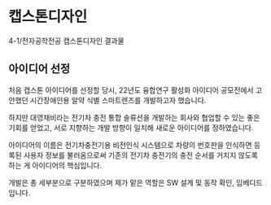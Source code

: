 # 캡스톤디자인
4-1/전자공학전공 캡스톤디자인 결과물


## 아이디어 선정
처음 캡스톤 아이디어를 선정할 당시, 22년도 융합연구 활성화 아이디어 공모전에서 고안했던 시간장애인용 알약 식별 스마트렌즈를 개발하고자 했습니다.  

하지만 대영채비라는 전기차 충전 통합 솔류션을 개발하는 회사와 협업할 수 있는 좋은 기회를 얻었고, 서로 지향하는 개발 방향이 일치해 새로운 아이디어를 정하였습니다.   

아이디어의 이름은 전기차충전기용 비전인식 시스템으로 차량의 번호판을 인식하면 등록된 사용자 정보를 불러옴으로써 기존의 전기차 충전기의 충전 순서를 거치지 않도록 하는 게 아이디어의 핵심입니다. 

개발은 총 세부분으로 구분하였으며 제가 맡은 역할은 SW 설계 및 동작 확인, 임베디드 입니다.

